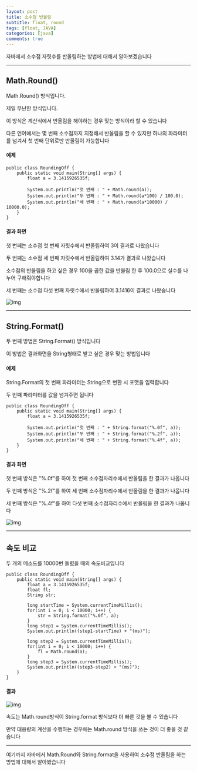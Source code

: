 ```yaml
---
layout: post
title: 소수점 반올림
subtitle: float, round
tags: [float, JAVA]
categories: [java]
comments: true
---
```

자바에서 소수점 자릿수를 반올림하는 방법에 대해서 알아보겠습니다

 

------

## **Math.Round()**

Math.Round() 방식입니다.

제일 무난한 방식입니다.

이 방식은 계산식에서 반올림을 해야하는 경우 맞는 방식이라 할 수 있습니다

다른 언어에서는 몇 번째 소수점까지 지정해서 반올림을 할 수 있지만 하나의 파라미터를 넘겨서 첫 번째 단위로만 반올림이 가능합니다

#### **예제**

```
public class RoundingOff {
	public static void main(String[] args) {	
		float a = 3.1415926535f;
		
		System.out.println("첫 번째 : " + Math.round(a));
		System.out.println("두 번째 : " + Math.round(a*100) / 100.0);
		System.out.println("세 번째 : " + Math.round(a*10000) / 10000.0);
	}
}
```

 

#### **결과 화면**

첫 번째는 소수점 첫 번째 자릿수에서 반올림하여 3이 결과로 나왔습니다

두 번째는 소수점 세 번째 자릿수에서 반올림하여 3.14가 결과로 나왔습니다

소수점의 반올림을 하고 싶은 경우 100을 곱한 값을 반올림 한 후 100.0으로 실수를 나누어 구해줘야합니다

세 번째는 소수점 다섯 번째 자릿수에서 반올림하여 3.1416이 결과로 나왔습니다



![img](https://blog.kakaocdn.net/dn/AwcLD/btq4qFkFt17/7XKKEa6OqkdVyUtx3SUYC0/img.png)



 

------

## **String.Format()**

두 번째 방법은 String.Format() 방식입니다

이 방법은 결과화면을 String형태로 받고 싶은 경우 맞는 방법입니다

 

#### **예제**

String.Format의 첫 번째 파라미터는 String으로 변환 시 포맷을 입력합니다

두 번째 파라미터를 값을 넘겨주면 됩니다

```
public class RoundingOff {
	public static void main(String[] args) {	
		float a = 3.1415926535f;
		
		System.out.println("첫 번째 : " + String.format("%.0f", a));
		System.out.println("두 번째 : " + String.format("%.2f", a));
		System.out.println("세 번째 : " + String.format("%.4f", a));
	}
}
```

 

#### **결과 화면**

첫 번째 방식은 "%.0f"를 하여 첫 번째 소수점자리수에서 반올림을 한 결과가 나옵니다

두 번째 방식은 "%.2f"를 하여 세 번째 소수점자리수에서 반올림을 한 결과가 나옵니다

세 번째 방식은 "%.4f"를 하여 다섯 번째 소수점자리수에서 반올림을 한 결과가 나옵니다



![img](https://blog.kakaocdn.net/dn/bY4pG4/btq4owvNfwe/GbWKCGfrj0XqRcPa7Pb8Ok/img.png)



 

------

##  

 

 

## **속도 비교**

두 개의 메소드를 10000번 돌렸을 때의 속도비교입니다

```
public class RoundingOff {
	public static void main(String[] args) {	
		float a = 3.1415926535f;
		float fl;
		String str;
		
		long startTime = System.currentTimeMillis();
		for(int i = 0; i < 10000; i++) {
			str = String.format("%.0f", a);
		}
		long step1 = System.currentTimeMillis(); 
		System.out.println((step1-startTime) + "(ms)");

		long step2 = System.currentTimeMillis(); 
		for(int i = 0; i < 10000; i++) {
			fl = Math.round(a);
		}
		long step3 = System.currentTimeMillis(); 	
		System.out.println((step3-step2) + "(ms)");		
	}
}
```

 

#### **결과**



![img](https://blog.kakaocdn.net/dn/NUrYO/btq4o82jkd2/5loDkvpfPNoZ5KtMfKnARk/img.png)



속도는 Math.round방식이 String.format 방식보다 더 빠른 것을 볼 수 있습니다

만약 대용량의 계산을 수행하는 경우에는 Math.round 방식을 쓰는 것이 더 좋을 것 같습니다

 

------

 

여기까지 자바에서 Math.Round와 String.format을 사용하여 소수점 반올림을 하는 방법에 대해서 알아봤습니다